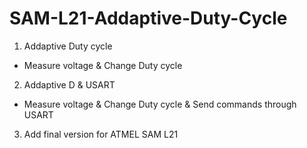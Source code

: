 # SAM-L21-Addaptive-Duty-Cycle

1. Addaptive Duty cycle
 - Measure voltage & Change Duty cycle

2. Addaptive D & USART 
 - Measure voltage & Change Duty cycle & Send commands through USART
3. Add final version for ATMEL SAM L21
